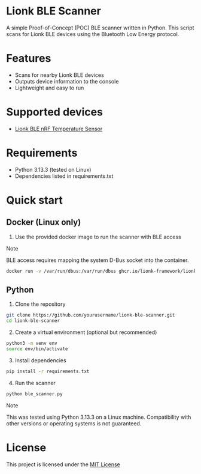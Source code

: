 # Lionk BLE Scanner

A simple Proof-of-Concept (POC) BLE scanner written in Python. This script scans for Lionk BLE devices using the Bluetooth Low Energy protocol.

# Features

- Scans for nearby Lionk BLE devices
- Outputs device information to the console
- Lightweight and easy to run

# Supported devices

- [Lionk BLE nRF Temperature Sensor](https://github.com/Lionk-Framework/Lionk-nrf-temperature)

# Requirements

- Python 3.13.3 (tested on Linux)
- Dependencies listed in requirements.txt

# Quick start

## Docker (Linux only)

1. Use the provided docker image to run the scanner with BLE access

> [!NOTE]
> BLE access requires mapping the system D-Bus socket into the container.

```bash
docker run -v /var/run/dbus:/var/run/dbus ghcr.io/lionk-framework/lionk-ble-scanner:main
```

## Python

1. Clone the repository

```bash
git clone https://github.com/yourusername/lionk-ble-scanner.git
cd lionk-ble-scanner
```

2. Create a virtual environment (optional but recommended)

```bash
python3 -m venv env
source env/bin/activate
```

3. Install dependencies

```bash
pip install -r requirements.txt
```

4. Run the scanner

```bash
python ble_scanner.py
```
> [!NOTE]  
>  This was tested using Python 3.13.3 on a Linux machine. Compatibility with other versions or operating systems is not guaranteed.


# License

This project is licensed under the [MIT License](./LICENSE)
